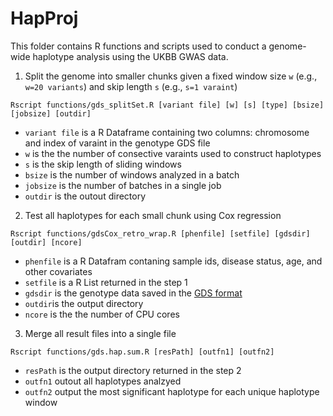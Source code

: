 # HapProj

This folder contains R functions and scripts used to conduct a genome-wide haplotype analysis using the UKBB GWAS data. 


1. Split the genome into smaller chunks given a fixed window size `w` (e.g., `w=20 variants`) and skip length `s` (e.g., `s=1 varaint`) 
 
```
Rscript functions/gds_splitSet.R [variant file] [w] [s] [type] [bsize] [jobsize] [outdir]
```   

* `variant file` is a R Dataframe containing two columns: chromosome and index of varaint in the genotype GDS file
* `w` is the the number of consective varaints used to construct haplotypes 
* `s` is the skip length of sliding windows
* `bsize` is the number of windows analyzed in a batch
* `jobsize` is the number of batches in a single job
* `outdir` is the outout directory

2. Test all haplotypes for each small chunk using Cox regression

```
Rscript functions/gdsCox_retro_wrap.R [phenfile] [setfile] [gdsdir] [outdir] [ncore]
```

* `phenfile` is a R Datafram contaning sample ids, disease status, age, and other covariates
* `setfile` is a R List returned in the step 1
* `gdsdir` is the genotype data saved in the [GDS format](https://bioconductor.org/packages/release/bioc/html/SeqArray.html)
* `outdir`is the output directory
* `ncore` is the the number of CPU cores

3. Merge all result files into a single file

```
Rscript functions/gds.hap.sum.R [resPath] [outfn1] [outfn2]
```

* `resPath` is the output directory returned in the step 2
* `outfn1` outout all haplotypes analzyed
* `outfn2` output the most significant haplotype for each unique haplotype window


